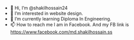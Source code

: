 - 👋 Hi, I’m @shakilhossain24
- 👀 I’m interested in website design.
- 🌱 I’m currently learning Diploma In Engineering.
- 📫 How to reach me I am in Facebook. And my FB link is https://www.facebook.com/md.shakilhossain.ss

<!---
shakilhossain24/shakilhossain24 is a ✨ special ✨ repository because its `README.md` (this file) appears on your GitHub profile.
You can click the Preview link to take a look at your changes.
--->
